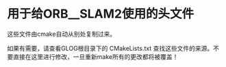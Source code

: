 # 用于给ORB__SLAM2使用的头文件 

这些文件由cmake自动从别处复制过来。

如果有需要，请查看GLOG根目录下的 CMakeLists.txt 查找这些文件的来源。不要直接在这里进行修改，一旦重新make所有的更改都将被覆盖！